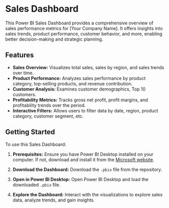 # Sales Dashboard

This Power BI Sales Dashboard provides a comprehensive overview of sales performance metrics for [Your Company Name]. It offers insights into sales trends, product performance, customer behavior, and more, enabling better decision-making and strategic planning.

## Features

- **Sales Overview:** Visualizes total sales, sales by region, and sales trends over time.
- **Product Performance:** Analyzes sales performance by product category, top-selling products, and revenue contribution.
- **Customer Analysis:** Examines customer demographics, Top 10 customers.
- **Profitability Metrics:** Tracks gross net profit, profit margins, and profitability trends over the period.
- **Interactive Filters:** Allows users to filter data by date, region, product category, customer segment, etc.

## Getting Started

To use this Sales Dashboard:

1. **Prerequisites:** Ensure you have Power BI Desktop installed on your computer. If not, download and install it from the [Microsoft website](https://powerbi.microsoft.com/desktop/).
   
2. **Download the Dashboard:** Download the `.pbix` file from the repository.

3. **Open in Power BI Desktop:** Open Power BI Desktop and load the downloaded `.pbix` file.

4. **Explore the Dashboard:** Interact with the visualizations to explore sales data, analyze trends, and gain insights.

